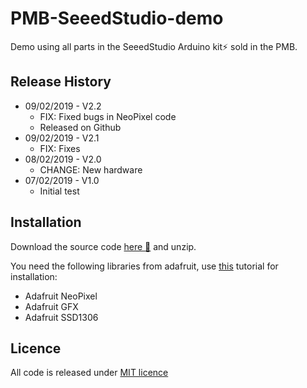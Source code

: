 # PMB-SeeedStudio-demo
Demo using all parts in the SeeedStudio Arduino kit:zap: sold in the PMB.

## Release History
* 09/02/2019 - V2.2
    * FIX: Fixed bugs in NeoPixel code
    * Released on Github
* 09/02/2019 - V2.1
    * FIX: Fixes
* 08/02/2019 - V2.0
    * CHANGE: New hardware
* 07/02/2019 - V1.0
    * Initial test

## Installation
Download the source code [here :floppy_disk:](https://github.com/Mynasru/PMB-SeeedStudio-demo/raw/master/PMB-SeeedStudio-demo.zip) and unzip.

You need the following libraries from adafruit, use [this](https://www.arduino.cc/en/guide/libraries#toc3) tutorial for installation:
- Adafruit NeoPixel
- Adafruit GFX
- Adafruit SSD1306

## Licence
All code is released under [MIT licence](LICENSE)
